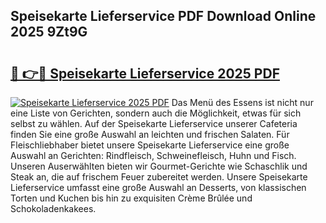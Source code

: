 ## Speisekarte Lieferservice PDF Download Online 2025 9Zt9G

# <h2><a href="http://gc95w4.nevu.top/?p=Speisekarte+Lieferservice">🔗 👉🔴 Speisekarte Lieferservice 2025 PDF</a></h2>

[![Speisekarte Lieferservice 2025 PDF](https://i.imgur.com/dBaPXMq.png)](http://gc95w4.nevu.top/?p=Speisekarte+Lieferservice)
Das Menü des Essens ist nicht nur eine Liste von Gerichten, sondern auch die Möglichkeit, etwas für sich selbst zu wählen. Auf der Speisekarte Lieferservice unserer Cafeteria finden Sie eine große Auswahl an leichten und frischen Salaten. Für Fleischliebhaber bietet unsere Speisekarte Lieferservice eine große Auswahl an Gerichten: Rindfleisch, Schweinefleisch, Huhn und Fisch. Unseren Auserwählten bieten wir Gourmet-Gerichte wie Schaschlik und Steak an, die auf frischem Feuer zubereitet werden. Unsere Speisekarte Lieferservice umfasst eine große Auswahl an Desserts, von klassischen Torten und Kuchen bis hin zu exquisiten Crème Brûlée und Schokoladenkakees.
